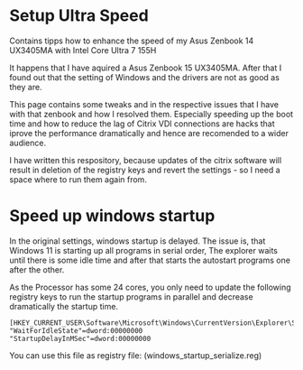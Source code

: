 # Setup Ultra Speed
Contains tipps how to enhance the speed of my Asus Zenbook 14 UX3405MA with Intel Core Ultra 7 155H

It happens that I have aquired a Asus Zenbook 15 UX3405MA. After that I found out that the setting of Windows and the drivers are not as good as they are.

This page contains some tweaks and in the respective issues that I have with that zenbook and how I resolved them.
Especially speeding up the boot time and how to reduce the lag of Citrix VDI connections are hacks that iprove the performance dramatically and hence are recomended to a wider audience.

I have written this respository, because updates of the citrix software will result in deletion of the registry keys and revert the settings - so I need a space where to run them again from.

# Speed up windows startup 
In the original settings, windows startup is delayed.
The issue is, that Windows 11 is starting up all programs in serial order, The explorer waits until there is some idle time and after that starts the autostart programs one after the other.

As the Processor has some 24 cores, you only need to update the following registry keys to run the startup programs in parallel and decrease dramatically the startup time.
```
[HKEY_CURRENT_USER\Software\Microsoft\Windows\CurrentVersion\Explorer\Serialize]
"WaitForIdleState"=dword:00000000
"StartupDelayInMSec"=dword:00000000
```

You can use this file as registry file: (windows_startup_serialize.reg)

